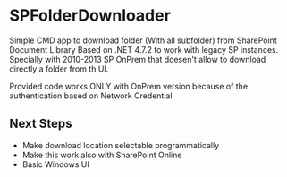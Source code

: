 # SPFolderDownloader
Simple CMD app to download folder (With all subfolder) from SharePoint Document Library
Based on .NET 4.7.2 to work with legacy SP instances. Specially with 2010-2013 SP OnPrem that doesen't allow to download directly a folder from th UI.

Provided code works ONLY with OnPrem version because of the authentication based on Network Credential.

## Next Steps
* Make download location selectable programmatically
* Make this work also with SharePoint Online
* Basic Windows UI

